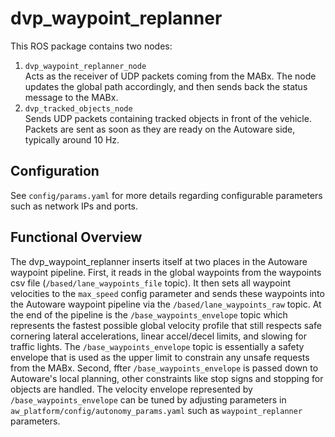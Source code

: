 # dvp_waypoint_replanner

This ROS package contains two nodes:

1. `dvp_waypoint_replanner_node`  
Acts as the receiver of UDP packets coming from the MABx.
The node updates the global path accordingly, and then sends back the status message to the MABx.
2. `dvp_tracked_objects_node`  
Sends UDP packets containing tracked objects in front of the vehicle.
Packets are sent as soon as they are ready on the Autoware side, typically around 10 Hz.

## Configuration

See `config/params.yaml` for more details regarding configurable parameters such as network IPs and ports.

## Functional Overview

The dvp_waypoint_replanner inserts itself at two places in the Autoware waypoint pipeline.
First, it reads in the global waypoints from the waypoints csv file (`/based/lane_waypoints_file` topic).
It then sets all waypoint velocities to the `max_speed` config parameter and sends these waypoints into the Autoware waypoint pipeline via the `/based/lane_waypoints_raw` topic.
At the end of the pipeline is the `/base_waypoints_envelope` topic which represents the fastest possible global velocity profile that still respects safe cornering lateral accelerations, linear accel/decel limits, and slowing for traffic lights.
The `/base_waypoints_envelope` topic is essentially a safety envelope that is used as the upper limit to constrain any unsafe requests from the MABx.
Second, ffter `/base_waypoints_envelope` is passed down to Autoware's local planning, other constraints like stop signs and stopping for objects are handled.
The velocity envelope represented by `/base_waypoints_envelope` can be tuned by adjusting parameters in `aw_platform/config/autonomy_params.yaml` such as `waypoint_replanner` parameters.
